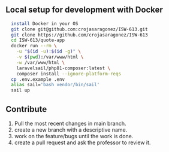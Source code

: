 ## Local setup for development with Docker

```bash
  install Docker in your OS
  git clone git@github.com:crojasaragonez/ISW-613.git
  git clone https://github.com/crojasaragonez/ISW-613
  cd ISW-613/quote-app
  docker run --rm \
    -u "$(id -u):$(id -g)" \
    -v $(pwd):/var/www/html \
    -w /var/www/html \
    laravelsail/php81-composer:latest \
    composer install --ignore-platform-reqs
  cp .env.example .env
  alias sail='bash vendor/bin/sail'
  sail up
```

## Contribute


1. Pull the most recent changes in main branch.
1. create a new branch with a descriptive name.
1. work on the feature/bugs until the work is done.
1. create a pull request and ask the professor to review it.
